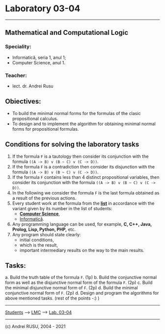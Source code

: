 # Laboratory 03-04

---

## Mathematical and Computational Logic

### Speciality: 

* Informatică, seria 1, anul 1; 
* Computer Science, anul 1.

### Teacher:

* lect. dr. Andrei Rusu

## Obiectives:
* To build the minimal normal forms for the formulas of the clasic propositional calculus. 
* To design and to implement the algorithm for obtaining minimal normal forms for propositional formulas.

## Conditions for solving the laboratory tasks

1. If the formula `F` is a tautology then consider its conjunction with the formula `((A -> B) v (B ~ C) v (C -> D))`. 
2. If the formula `F` is a contradiction then consider its disjunction with the formula `((A -> B) v (B ~ C) v (C -> D))`. 
2. If the formula `F` contains less than 4 distinct propositional variables, then consider its conjunction with the formula `((A -> B) v (B ~ C) v (C -> D))`.
2. In the following we consider the formula `F` is the last formula obtained as a result of the previous actions. 
4. Every student work at the formula from the **[list](./LC_Lab_01_Lista_formule.html)**  in accordance with the variant given by its number in the list of students:
   * **[Computer Science](./cs1.html)**,
   * [Informatică](./info1s1.html). 
5. Any programming language can be used, for example, **C, C++, Java, Prolog, Lisp, Python, PHP,** etc.
6. Any program should state clearly:
   - initial conditions,
   - which is the result,
   - important intermediary results on the way to the main results. 

## Tasks:

a. Build the truth table of the formula `F`. (1p)
b. Build the conjunctive normal form  as well as the disjunctive normal form of the formula `F`. (2p)
c. Build the minimal disjunctive normal form of `F`. (2p)
d. Build the minimal conjunctive normal form of `F`. (2p)
d. Design and program the algorithms for above mentioned tasks. (rest of the points -:) )


---

[Students](./) --> [LMC](./index-LC-cs1.html) --> [Lab. 03-04]()

---

(c) Andrei RUSU, 2004 - 2021
